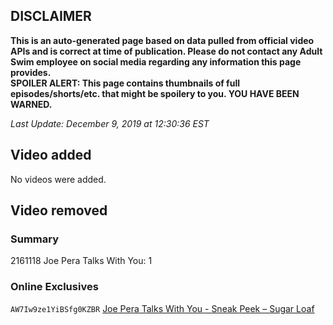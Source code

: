 ## DISCLAIMER
**This is an auto-generated page based on data pulled from official video APIs and is correct at time of publication. Please do not contact any Adult Swim employee on social media regarding any information this page provides.**  
**SPOILER ALERT: This page contains thumbnails of full episodes/shorts/etc. that might be spoilery to you. YOU HAVE BEEN WARNED.**  

_Last Update: December 9, 2019 at 12:30:36 EST_
## Video added
No videos were added.  
## Video removed
### Summary
2161118 Joe Pera Talks With You: 1  
### Online Exclusives
`AW7Iw9ze1YiBSfg0KZBR` [Joe Pera Talks With You - Sneak Peek – Sugar Loaf](https://www.adultswim.com/videos/joe-pera-talks-with-you/sneak-peek-sugar-loaf)  
